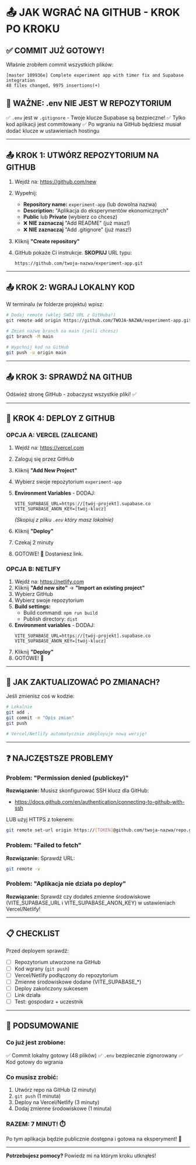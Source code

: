 # 📤 JAK WGRAĆ NA GITHUB - KROK PO KROKU

## ✅ COMMIT JUŻ GOTOWY!

Właśnie zrobiłem commit wszystkich plików:
```
[master 109936e] Complete experiment app with timer fix and Supabase integration
48 files changed, 9975 insertions(+)
```

## 🔐 WAŻNE: .env NIE JEST W REPOZYTORIUM

✅ `.env` jest w `.gitignore` - Twoje klucze Supabase są bezpieczne!
✅ Tylko kod aplikacji jest commitowany
✅ Po wgraniu na GitHub będziesz musiał dodać klucze w ustawieniach hostingu

---

## 📤 KROK 1: UTWÓRZ REPOZYTORIUM NA GITHUB

1. Wejdź na: https://github.com/new

2. Wypełnij:
   - **Repository name:** `experiment-app` (lub dowolna nazwa)
   - **Description:** "Aplikacja do eksperymentów ekonomicznych"
   - **Public** lub **Private** (wybierz co chcesz)
   - ❌ **NIE zaznaczaj** "Add README" (już masz!)
   - ❌ **NIE zaznaczaj** "Add .gitignore" (już masz!)

3. Kliknij **"Create repository"**

4. GitHub pokaże Ci instrukcje. **SKOPIUJ** URL typu:
   ```
   https://github.com/twoja-nazwa/experiment-app.git
   ```

---

## 📤 KROK 2: WGRAJ LOKALNY KOD

W terminalu (w folderze projektu) wpisz:

```bash
# Dodaj remote (wklej SWÓJ URL z GitHuba!)
git remote add origin https://github.com/TWOJA-NAZWA/experiment-app.git

# Zmień nazwę branch na main (jeśli chcesz)
git branch -M main

# Wypchnij kod na GitHub
git push -u origin main
```

---

## 📤 KROK 3: SPRAWDŹ NA GITHUB

Odśwież stronę GitHub - zobaczysz wszystkie pliki! ✅

---

## 🚀 KROK 4: DEPLOY Z GITHUB

### OPCJA A: VERCEL (ZALECANE)

1. Wejdź na: https://vercel.com
2. Zaloguj się przez GitHub
3. Kliknij **"Add New Project"**
4. Wybierz swoje repozytorium `experiment-app`
5. **Environment Variables** - DODAJ:
   ```
   VITE_SUPABASE_URL=https://[twój-projekt].supabase.co
   VITE_SUPABASE_ANON_KEY=[twój-klucz]
   ```
   *(Skopiuj z pliku `.env` który masz lokalnie)*

6. Kliknij **"Deploy"**

7. Czekaj 2 minuty

8. GOTOWE! 🎉 Dostaniesz link.

### OPCJA B: NETLIFY

1. Wejdź na: https://netlify.com
2. Kliknij **"Add new site"** → **"Import an existing project"**
3. Wybierz GitHub
4. Wybierz swoje repozytorium
5. **Build settings:**
   - Build command: `npm run build`
   - Publish directory: `dist`
6. **Environment variables** - DODAJ:
   ```
   VITE_SUPABASE_URL=https://[twój-projekt].supabase.co
   VITE_SUPABASE_ANON_KEY=[twój-klucz]
   ```
7. Kliknij **"Deploy"**
8. GOTOWE! 🎉

---

## 🔄 JAK ZAKTUALIZOWAĆ PO ZMIANACH?

Jeśli zmienisz coś w kodzie:

```bash
# Lokalnie
git add .
git commit -m "Opis zmian"
git push

# Vercel/Netlify automatycznie zdeployuje nową wersję!
```

---

## ❓ NAJCZĘSTSZE PROBLEMY

### Problem: "Permission denied (publickey)"
**Rozwiązanie:** Musisz skonfigurować SSH klucz dla GitHub:
- https://docs.github.com/en/authentication/connecting-to-github-with-ssh

LUB użyj HTTPS z tokenem:
```bash
git remote set-url origin https://[TOKEN]@github.com/twoja-nazwa/repo.git
```

### Problem: "Failed to fetch"
**Rozwiązanie:** Sprawdź URL:
```bash
git remote -v
```

### Problem: "Aplikacja nie działa po deploy"
**Rozwiązanie:** Sprawdź czy dodałeś zmienne środowiskowe (VITE_SUPABASE_URL i VITE_SUPABASE_ANON_KEY) w ustawieniach Vercel/Netlify!

---

## 📋 CHECKLIST

Przed deployem sprawdź:

- [ ] Repozytorium utworzone na GitHub
- [ ] Kod wgrany (`git push`)
- [ ] Vercel/Netlify podłączony do repozytorium
- [ ] Zmienne środowiskowe dodane (VITE_SUPABASE_*)
- [ ] Deploy zakończony sukcesem
- [ ] Link działa
- [ ] Test: gospodarz + uczestnik

---

## 🎯 PODSUMOWANIE

### Co już jest zrobione:
✅ Commit lokalny gotowy (48 plików)
✅ `.env` bezpiecznie zignorowany
✅ Kod gotowy do wgrania

### Co musisz zrobić:
1. Utwórz repo na GitHub (2 minuty)
2. `git push` (1 minuta)
3. Deploy na Vercel/Netlify (3 minuty)
4. Dodaj zmienne środowiskowe (1 minuta)

### RAZEM: 7 MINUT! ⏱️

Po tym aplikacja będzie publicznie dostępna i gotowa na eksperyment! 🚀

---

**Potrzebujesz pomocy?** Powiedz mi na którym kroku utknąłeś!
